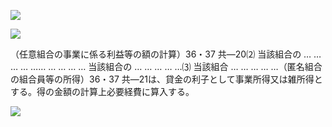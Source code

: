 ![](https://www.nta.go.jp/tmp/4214ce2c-448d-43df-bd83-eb097fa91ca6/images/4c7ca6e993507ce6dbcee0d3278177e036ad122615409f1a8f3ea5aadd1c45d9.jpg)

![](https://www.nta.go.jp/tmp/4214ce2c-448d-43df-bd83-eb097fa91ca6/images/1c42de54ce3d4b943eec841dd943399120d8dc21b592728670273e5e4bd3b21b.jpg)

（任意組合の事業に係る利益等の額の計算）36・37 共―20⑵ 当該組合の … … … … …… … … … … 当該組合の … … … … …⑶ 当該組合 … … … … …（匿名組合の組合員等の所得）36・37 共―21は、貸金の利子として事業所得又は雑所得とする。得の金額の計算上必要経費に算入する。

![](https://www.nta.go.jp/tmp/4214ce2c-448d-43df-bd83-eb097fa91ca6/images/e4f934fa2caaf5324cb22986c95152e4c9f2095b4e465076aa71d64667f01b61.jpg)